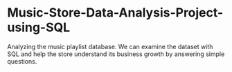 # Music-Store-Data-Analysis-Project-using-SQL
Analyzing the music playlist database. We can examine the dataset with SQL and help the store understand its business growth by answering simple questions.
